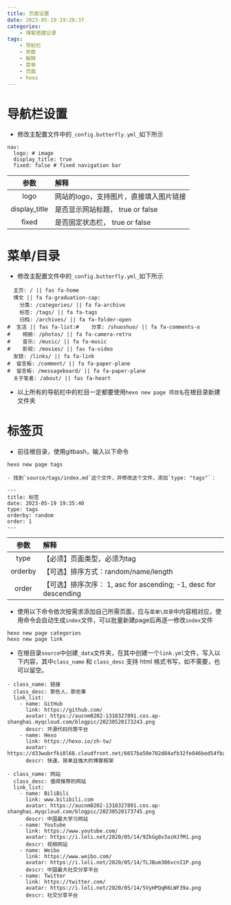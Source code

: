 ```yaml
---
title: 页面设置
date: 2023-05-19 19:28:37
categories: 
	- 博客搭建记录
tags: 
	- 导航栏
	- 参数
	- 解释
	- 菜单
	- 页面
	- hexo
---
```

# 导航栏设置
- 修改主配置文件中的`_config.butterfly.yml_`如下所示
```
nav:  
  logo: # image  
  display_title: true  
  fixed: false # fixed navigation bar
```
| 参数 |解释 |
| :----: | :---- |
| logo | 网站的logo，支持图片，直接填入图片链接 |
| display_title | 是否显示网站标题， true or false |
| fixed | 是否固定状态栏， true or false |
# 菜单/目录
- 修改主配置文件中的`_config.butterfly.yml_`如下所示
```
  主页: / || fas fa-home  
  博文 || fa fa-graduation-cap:  
    分类: /categories/ || fa fa-archive  
    标签: /tags/ || fa fa-tags  
    归档: /archives/ || fa fa-folder-open  
#  生活 || fas fa-list:#    分享: /shuoshuo/ || fa fa-comments-o  
#    相册: /photos/ || fa fa-camera-retro  
#    音乐: /music/ || fa fa-music  
#    影视: /movies/ || fas fa-video  
  友链: /links/ || fa fa-link  
#  留言板: /comment/ || fa fa-paper-plane  
#  留言板: /messageboard/ || fa fa-paper-plane  
  关于笔者: /about/ || fas fa-heart
```
- 以上所有的导航栏中的栏目一定都要使用`hexo new page 项目名`在根目录新建文件夹
# 标签页
- 前往根目录，使用gitbash，输入以下命令
```
hexo new page tags
```
	- 找到`source/tags/index.md`这个文件，并修改这个文件，添加`type: "tags"`：
```
--- 
title: 标签  
date: 2023-05-19 19:35:40  
type: tags  
orderby: random   
order: 1
---
```
| 参数 |解释 |
| :----: | :---- |
| type | 【必须】页面类型，必须为tag |
| orderby | 【可选】排序方式：random/name/length |
| order | 【可选】排序次序： 1, asc for ascending; -1, desc for descending |
- 使用以下命令依次按需求添加自己所需页面，应与`菜单\目录`中内容相对应，使用命令会自动生成`index`文件，可以批量新建page后再逐一修改`index`文件
```
hexo new page categories
hexo new page link
```
- 在根目录`source`中创建`_data`文件夹，在其中创建一个`link.yml`文件，写入以下内容，其中`class_name` 和 `class_desc` 支持 html 格式书写，如不需要，也可以留空。
```
- class_name: 链接
  class_desc: 那些人，那些事
  link_list:
    - name: GitHub
      link: https://github.com/
      avatar: https://aucnm0202-1318327891.cos.ap-shanghai.myqcloud.com/blogpic/20230520173243.png
      descr: 开源代码托管平台
    - name: Hexo
      link: https://hexo.io/zh-tw/
      avatar: https://d33wubrfki0l68.cloudfront.net/6657ba50e702d84afb32fe846bed54fba1a77add/827ae/logo.svg
      descr: 快速、简单且強大的博客框架

- class_name: 网站
  class_desc: 值得推荐的网站
  link_list:
    - name: BiliBili
      link: www.bilibili.com
      avatar: https://aucnm0202-1318327891.cos.ap-shanghai.myqcloud.com/blogpic/20230520173745.png
      descr: 中国最大学习网站
    - name: Youtube
      link: https://www.youtube.com/
      avatar: https://i.loli.net/2020/05/14/9ZkGg8v3azHJfM1.png
      descr: 视频网站
    - name: Weibo
      link: https://www.weibo.com/
      avatar: https://i.loli.net/2020/05/14/TLJBum386vcnI1P.png
      descr: 中国最大社交分享平台
    - name: Twitter
      link: https://twitter.com/
      avatar: https://i.loli.net/2020/05/14/5VyHPQqR6LWF39a.png
      descr: 社交分享平台
```














